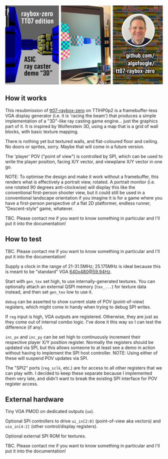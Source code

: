![TT07 raybox-zero showing 3D views in simulation and on an FPGA](./masthead.jpg)

## How it works

This resubmission of [tt07-raybox-zero](https://github.com/algofoogle/tt07-raybox-zero) on TTIHP0p2 is a framebuffer-less VGA display generator (i.e. it is 'racing the beam') that produces a simple implementation of a "3D"-like ray casting game engine... just the graphics part of it. It is inspired by Wolfenstein 3D, using a map that is a grid of wall blocks, with basic texture mapping.

There is nothing yet but textured walls, and flat-coloured floor and ceiling. No doors or sprites, sorry. Maybe that will come in a future version.

The 'player' POV ("point of view") is controlled by SPI, which can be used to write the player position, facing X/Y vector, and viewplane X/Y vector in one go.

NOTE: To optimise the design and make it work without a framebuffer, this renders what is effectively a portrait view, rotated. A portrait monitor (i.e. one rotated 90 degrees anti-clockwise) will display this like the conventional first-person shooter view, but it could still be used in a conventional landscape orientation if you imagine it is for a game where you have a first-person perspective of a flat 2D platformer, endless runner, "Descent-style" game, whatever.

TBC. Please contact me if you want to know something in particular and I'll put it into the documentation!


## How to test

TBC. Please contact me if you want to know something in particular and I'll put it into the documentation!

Supply a clock in the range of 21-31.5MHz; 25.175MHz is ideal because this is meant to be "standard" VGA 640x480@59.94Hz.

Start with `gen_tex` set high, to use internally-generated textures. You can optionally attach an external QSPI memory (`tex_...`) for texture data instead, and then set `gen_tex` low to use it.

`debug` can be asserted to show current state of POV (point-of-view) registers, which might come in handy when trying to debug SPI writes.

If `reg` input is high, VGA outputs are registered. Otherwise, they are just as they come out of internal combo logic. I've done it this way so I can test the difference (if any).

`inc_px` and `inc_py` can be set high to continuously increment their respective player X/Y position register. Normally the registers should be updated via SPI, but this allows someone to at least see a demo in action without having to implement the SPI host controller. NOTE: Using either of these will suspend POV updates via SPI.

The "SPI2" ports (`reg_sclk`, etc.) are for access to all other registers that we can play with. I decided to keep these separate because I implemented them very late, and didn't want to break the existing SPI interface for POV register access.


## External hardware

Tiny VGA PMOD on dedicated outputs (`uo`).

Optional SPI controllers to drive `ui_in[2:0]` (point-of-view aka vectors) and `uio_in[4:2]` (other control/display registers).

Optional external SPI ROM for textures.

TBC. Please contact me if you want to know something in particular and I'll put it into the documentation!

